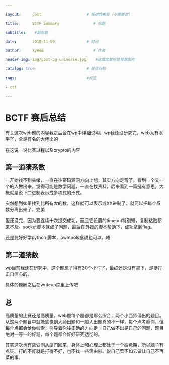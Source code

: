 ```yaml
---

layout:     post                    # 使用的布局（不需要改） 

title:      BCTF Summary               # 标题  

subtitle:    #副标题 

date:       2018-11-09              # 时间 

author:     xyeee                      # 作者 

header-img: img/post-bg-universe.jpg    #这篇文章标题背景图片 

catalog: true                       # 是否归档 

tags:                               #标签     

- ctf

---
```


# BCTF 赛后总结

有关这次web题的内容我之后会在wp中详细说明，wp我还没研究完，web太有水平了，全是有名的大佬出的

在这说一说比赛过程以及crypto的内容

## 第一道猜系数

一开始找不到头绪，一直在往密码漏洞方向上想，其实方向走弯了。看到一个又一个的人做出来，觉得可能是数学问题，一直在找资料，后来看到一篇挺有意思，大概就是说下二进制表示成多项式的形式。

突然想到如果找到比所有大的数，这样就可以表示成XX进制了，就可以把每个系数分离出来了，完美

但还没完，因为要连续十次提交成功，而且它设置的timeout特别短，复制粘贴都来不及。socket脚本就成了问题，最后在外援的脚本帮助下，成功拿到flag。

还是要好好学python 脚本，pwntools据说也可以，唔

## 第二道猜数

wp目前我还在研究中，这个题想了得有20个小时了，最终还是没有拿下，是挺打击自信心的。

具体的题解之后在writeup库里上传吧

## 总

高质量的比赛还是高质量，web题每个题都是那么综合，两个小西师傅出的题目。从这两个题目中就能感觉到大师出题和一般人出题真的不一样，每个点考察你，但每个点都会给你线索，引导着你往正确的方向走，自己做不出是自己的问题，题目绝对一等一的好题，每个题都会好好研究透彻的。

其实这次也有些受刚从厦门回来，身体上和心理上都处于一个疲惫期，所以脑子有点钝。打的不好就是打得不好，也不找一些理由啦。说自己菜不如去做让自己不再菜的事。